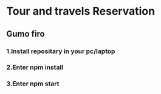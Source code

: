# Tour and travels Reservation

## Gumo firo

### 1.Install repositary in your pc/laptop
### 2.Enter npm install
### 3.Enter npm start

